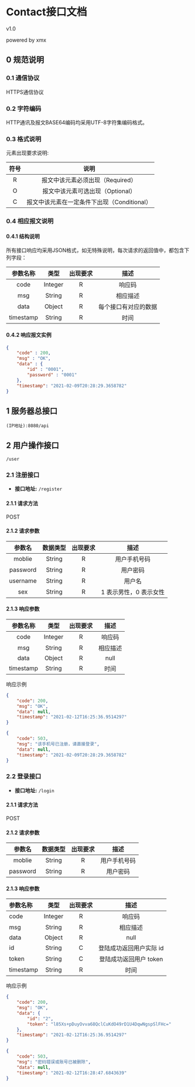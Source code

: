# Contact接口文档

v1.0

powered by xmx

## 0 规范说明

### 0.1 通信协议

HTTPS通信协议

### 0.2 字符编码

HTTP通讯及报文BASE64编码均采用UTF-8字符集编码格式。

### 0.3 格式说明

元素出现要求说明:

| 符号 |                    说明                     |
| :--: | :-----------------------------------------: |
|  R   |      报文中该元素必须出现（Required）       |
|  O   |      报文中该元素可选出现（Optional）       |
|  C   | 报文中该元素在一定条件下出现（Conditional） |

### 0.4 相应报文说明

#### 0.4.1 结构说明

所有接口响应均采用JSON格式，如无特殊说明，每次请求的返回值中，都包含下列字段：

| 参数名称  |  类型   | 出现要求 |         描述         |
| :-------: | :-----: | :------: | :------------------: |
|   code    | Integer |    R     |        响应码        |
|    msg    | String  |    R     |       相应描述       |
|   data    | Object  |    R     | 每个接口有对应的数据 |
| timestamp | String  |    R     |         时间         |

#### 0.4.2 响应报文实例

```json
{
    "code" : 200,
    "msg" : "OK",
    "data" : {
        "id" : "0001",
        "password" : "0001"
    },
    "timestamp": "2021-02-09T20:28:29.3658782"
}
```



## 1 服务器总接口

```
(IP地址):8080/api
```

## 2 用户操作接口

```
/user
```

### 2.1 注册接口

- **接口地址:**	`/register`

#### 2.1.1 请求方法

POST

#### 2.1.2 请求参数

|  参数名  | 数据类型 | 出现要求 |          描述          |
| :------: | :------: | :------: | :--------------------: |
|  moblie  |  String  |    R     |      用户手机号码      |
| password |  String  |    R     |        用户密码        |
| username |  String  |    R     |         用户名         |
|   sex    |  String  |    R     | 1 表示男性，0 表示女性 |

#### 2.1.3 响应参数

| 参数名称  |  类型   | 出现要求 |   描述   |
| :-------: | :-----: | :------: | :------: |
|   code    | Integer |    R     |  响应码  |
|    msg    | String  |    R     | 相应描述 |
|   data    | Object  |    R     |   null   |
| timestamp | String  |    R     |   时间   |

响应示例

```json
{
    "code": 200,
    "msg": "OK",
    "data": null,
    "timestamp": "2021-02-12T16:25:36.9514297"
}
```

```json
{
    "code": 503,
    "msg": "该手机号已注册，请直接登录",
    "data": null,
    "timestamp": "2021-02-09T20:28:29.3658782"
}
```

### 2.2 登录接口

- **接口地址:**	`/login`

#### 2.1.1 请求方法

POST

#### 2.1.2 请求参数

|  参数名  | 数据类型 | 出现要求 |     描述     |
| :------: | :------: | :------: | :----------: |
|  moblie  |  String  |    R     | 用户手机号码 |
| password |  String  |    R     |   用户密码   |

#### 2.1.3 响应参数

| 参数名称  |  类型   | 出现要求 |          描述           |
| :-------- | :-----: | :------: | :---------------------: |
| code      | Integer |    R     |         响应码          |
| msg       | String  |    R     |        相应描述         |
| data      | Object  |    R     |          null           |
| id        | String  |    C     | 登陆成功返回用户实际 id |
| token     | String  |    C     | 登陆成功返回用户 token  |
| timestamp | String  |    R     |          时间           |

响应示例

```json
{
    "code": 200,
    "msg": "OK",
    "data": {
        "id": "2",
        "token": "l85Xs+pDuyOvva68QclCuKdO49rD1U4DqwNgspSlFHc="
    },
    "timestamp": "2021-02-12T16:25:36.9514297"
}
```

```json
{
    "code": 503,
    "msg": "密码错误或账号已被删除",
    "data": null,
    "timestamp": "2021-02-12T16:28:47.6843639"
}
```

